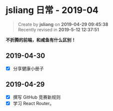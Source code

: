 jsliang 日常 - 2019-04
===

> Create by **jsliang** on **2019-04-29 09:45:38**  
> Recently revised in **2019-5-12 12:37:51**

**不折腾的前端，和咸鱼有什么区别！**

## 2019-04-30

* [x] 分享健康小册子

## 2019-04-29

* [x] 撰写 GitHub 竞赛新规则
* [x] 学习 React Router。